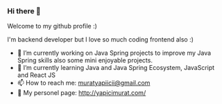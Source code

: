 ### Hi there 👋
Welcome to my github profile :)

I'm backend developer but I love so much coding frontend also :)


- 🔭 I’m currently working on Java Spring projects to improve my Java Spring skills also some mini enjoyable projects.
- 🌱 I’m currently learning Java and Java Spring Ecosystem, JavaScript and React JS
- 📫 How to reach me: muratyapiicii@gmail.com
- :page_facing_up: My personel page: http://yapicimurat.com/
